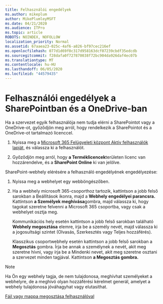```yaml
---
title: Felhasználói engedélyek
ms.author: mikeplum
author: MikePlumleyMSFT
ms.date: 04/21/2020
ms.audience: ITPro
ms.topic: article
ROBOTS: NOINDEX, NOFOLLOW
localization_priority: Normal
ms.assetid: 67aaea23-025c-4af6-a826-bf97cec216ef
ms.openlocfilehash: 077d1d69f0c317d958163dcf07239cbdf35edcdb
ms.sourcegitcommit: f28dafa0f727870038f72bc904da926daf4ec07b
ms.translationtype: MT
ms.contentlocale: hu-HU
ms.lasthandoff: 06/05/2020
ms.locfileid: "44579435"
---
```

# <a name="user-permissions-in-sharepoint-and-onedrive"></a>Felhasználói engedélyek a SharePointban és a OneDrive-ban

Ha a szervezet egyik felhasználója nem tudja elérni a SharePointot vagy a OneDrive-ot, győződjön meg arról, hogy rendelkezik a SharePointot és a OneDrive-ot tartalmazó licenccel. 
  
1. Nyissa meg a [Microsoft 365 Felügyeleti központ Aktív felhasználók lapját,](https://portal.office.com/adminportal/home#/users) és válassza ki a felhasználót. 
    
2. Győződjön meg arról, hogy **a Terméklicencek**területen licenc van hozzárendelve, és a **SharePoint Online** ki van jelölve. 
    
 SharePoint-webhely elérésére a felhasználó engedélyének engedélyezése: 
  
1. Nyissa meg a webhelyet egy webböngészőben.
    
2. Ha a webhely microsoft 365-csoporthoz tartozik, kattintson a jobb felső sarokban a Beállítások ikonra, majd a **Webhely engedélyei parancsra.** Kattintson **a Személyek meghívása**gombra, majd válassza ki, hogy tagokat szeretne felvenni a Microsoft 365 csoportba, vagy csak a webhelyet osztja meg. 
    
    Kommunikációs hely esetén kattintson a jobb felső sarokban található **Webhely megosztása** elemre, írja be a személy nevét, majd válassza ki a jogosultsági szintet (Olvasás, Szerkesztés vagy Teljes hozzáférés). 
    
    Klasszikus csoportwebhely esetén kattintson a jobb felső sarokban a **Megosztás** gombra. Írja be annak a személynek a nevét, akit meg szeretne hívni, vagy írja be a Mindenki nevet, akit meg szeretne osztani a szervezet minden tagjával. Kattintson **a Megosztás gombra.**
    
> [!NOTE]
> Ha Ön egy webhely tagja, de nem tulajdonosa, meghívhat személyeket a webhelyre, de a meghívó olyan hozzáférési kérelmet generál, amelyet a webhely tulajdonosa jóváhagyhat vagy elutasíthat. 
  
[Fájl vagy mappa megosztása felhasználóval](https://go.microsoft.com/fwlink/?linkid=533408)
  

